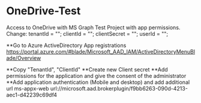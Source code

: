 # OneDrive-Test
Access to OneDrive with MS Graph Test Project with app permissions.
Change:
tenantId = "";
clientId = "";
clientSecret = "";
userId = "";

**Go to Azure ActiveDirectory App registrations
https://portal.azure.com/#blade/Microsoft_AAD_IAM/ActiveDirectoryMenuBlade/Overview

**Copy "TenantId", "ClientId"
**Create new Client secret
**Add permissions for the application and give the consent of the administrator
**Add application authentication (Mobile and desktop) and add additional url
ms-appx-web url://microsoft.aad.brokerplugin/f9bb6263-090d-4213-aec1-d42239c69df4